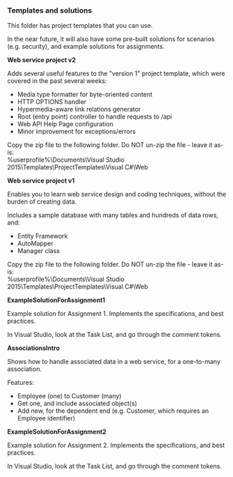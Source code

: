 ### Templates and solutions

This folder has project templates that you can use.  

In the near future, it will also have some pre-built solutions for scenarios (e.g. security), and example solutions for assignments.  

**Web service project v2**

Adds several useful features to the "version 1" project template, which were covered in the past several weeks:  
* Media type formatter for byte-oriented content
* HTTP OPTIONS handler
* Hypermedia-aware link relations generator
* Root (entry point) controller to handle requests to /api
* Web API Help Page configuration
* Minor improvement for exceptions/errors

Copy the zip file to the following folder. Do NOT un-zip the file - leave it as-is:  
%userprofile%\Documents\Visual Studio 2015\Templates\ProjectTemplates\Visual C#\Web  

**Web service project v1**

Enables you to learn web service design and coding techniques, without the burden of creating data.  

Includes a sample database with many tables and hundreds of data rows, and:
* Entity Framework
* AutoMapper
* Manager class

Copy the zip file to the following folder. Do NOT un-zip the file - leave it as-is:  
%userprofile%\Documents\Visual Studio 2015\Templates\ProjectTemplates\Visual C#\Web  

**ExampleSolutionForAssignment1**

Example solution for Assignment 1. Implements the specifications, and best practices.  

In Visual Studio, look at the Task List, and go through the comment tokens.  

**AssociationsIntro**

Shows how to handle associated data in a web service, for a one-to-many association.  

Features:
* Employee (one) to Customer (many)
* Get one, and include associated object(s)
* Add new, for the dependent end (e.g. Customer, which requires an Employee identifier)

**ExampleSolutionForAssignment2**

Example solution for Assignment 2. Implements the specifications, and best practices.  

In Visual Studio, look at the Task List, and go through the comment tokens.  
